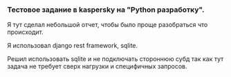 ### Тестовое задание в kaspersky на "Python разработку".

Я тут сделал небольшой отчет, чтобы было проще разобраться что происходит. 

Я использовал django rest framework, sqlite.

Решил использовать sqlite и не подключать стороннюю субд так как тут задача не требует сверх нагрузки и специфичных запросов.
